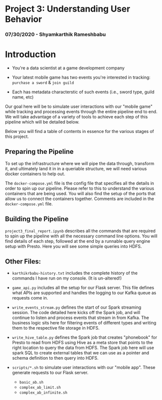 # Project 3: Understanding User Behavior

### 07/30/2020 - Shyamkarthik Rameshbabu

# Introduction

- You're a data scientist at a game development company  

- Your latest mobile game has two events you're interested in tracking: `purchase a
  sword` & `join guild`

- Each has metadata characterstic of such events (i.e., sword type, guild name,
  etc)
  
  
Our goal here will be to simulate user interactions with our "mobile game" while tracking and processing events through the entire pipeline end to end. We will take advantage of a variety of tools to achieve each step of this pipeline which will be detailed below.


Below you will find a table of contents in essence for the various stages of this project.


## Preparing the Pipeline

To set up the infrastructure where we will pipe the data through, transform it, and ultimately land it in in a queriable structure, we will need various docker containers to help out.

The `docker-compose.yml` file is the config file that specifies all the details in order to spin up our pipeline. Please refer to this to understand the various containers that are being used. You will also find the setup of the ports that allow us to connect the containers together. Comments are included in the `docker-compose.yml` file.


## Building the Pipeline

`project3_final_report.ipynb` describes all the commands that are required to spin up the pipeline with all the necessary command line options. You will find details of each step, followed at the end by a runnable query engine setup with Presto. Here you will see some simple queries into HDFS.


## Other Files:

* `karthikrbabu-history.txt` includes the complete history of the commands I have run on my console. (It is un-altered!)


* `game_api.py` includes all the setup for our Flask server. This file defines what APIs are supported and handles the logging to our Kafka queue as requests come in.


* `write_events_stream.py` defines the start of our Spark streaming session. The code detailed here kicks off the Spark job, and will continue to listen and process events that stream in from Kafka. The business logic sits here for filtering events of different types and writing them to the respective file storage in HDFS.


* `write_hive_table.py` defines the Spark job that creates "phonebook" for Presto to read from HDFS using Hive as a meta store that points to the right location to query the data from HDFS. The Spark job here will use spark SQL to create external tables that we can use as a pointer and schema definition to then query into HDFS.


* ```scripts/*.sh``` to simulate user interactions with our "mobile app". These generate requests to our Flask server.

    * ```basic_ab.sh```
    * ```complex_ab_limit.sh```
    * ```complex_ab_infinite.sh```
